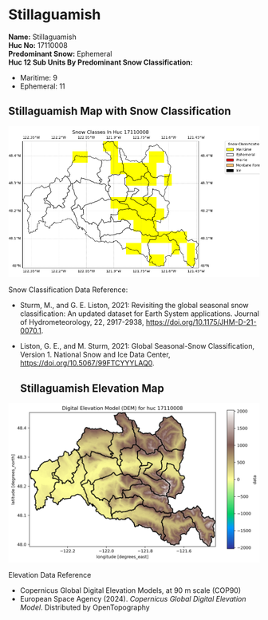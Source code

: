 # Stillaguamish


**Name:**    Stillaguamish          <br>
**Huc No:**           17110008 <br> 
**Predominant Snow:**  Ephemeral <br>
**Huc 12 Sub Units By Predominant Snow Classification:**
- Maritime: 9
- Ephemeral: 11


##  Stillaguamish Map with Snow Classification 

![Snow Classes Map](../basic_maps/Snow_classes_in_17110008.png)

Snow Classification Data Reference: 
- Sturm, M., and G. E. Liston, 2021: Revisiting the global seasonal snow classification: An updated dataset for Earth System applications.  Journal of Hydrometeorology, 22, 2917-2938, https://doi.org/10.1175/JHM-D-21-0070.1.
- Liston, G. E., and M. Sturm, 2021: Global Seasonal-Snow Classification, Version 1. National Snow and Ice Data Center, https://doi.org/10.5067/99FTCYYYLAQ0.

  ## Stillaguamish Elevation Map 
![Elevation Map](../basic_maps/dem_huc17110008.png)

Elevation Data Reference 
- Copernicus Global Digital Elevation Models, at 90 m scale (COP90)
- European Space Agency (2024).  <i>Copernicus Global Digital Elevation Model</i>.  Distributed by OpenTopography
